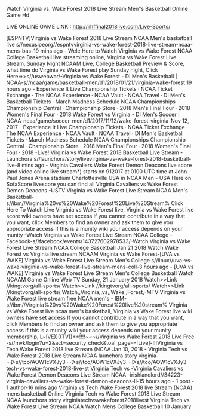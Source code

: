 Watch Virginia vs. Wake Forest 2018 Live Stream Men"s Basketball Online Game Hd

LIVE ONLINE GAME LINK:: http://iihffinal2018live.com/Live-Sports/

[ESPNTV]Virginia vs Wake Forest 2018 Live Stream NCAA Men's basketball live
s//nexusipeorg//espntvvirginia-vs-wake-forest-2018-live-stream-ncaa-mens-bas-19 mins ago - Wele Here to Watch Virginia vs Wake Forest NCAA College Basketball live streaming online, Virginia vs Wake Forest Live Stream, Sunday Night NCAAM Live, College Basketball Preview & Score, what time do Virginia vs Wake Forest play Sunday night, Click Here=>>s//uswebwar/-Virginia vs Wake Forest - DI Men's Basketball | NCAA-s//ncaa/game/basketball-men/d1/2018/01/21/virginia-wake-forest
19 hours ago - Experience It Live Championship Tickets · NCAA Ticket Exchange · The NCAA Experience · NCAA Vault · NCAA Travel · DI Men's Basketball Tickets · March Madness Schedule NCAA Championships Championship Central · Championship Store · 2018 Men's Final Four · 2018 Women's Final Four · 2018 
Wake Forest vs Virginia - DI Men's Soccer | NCAA-ncaa/game/soccer-men/d1/2017/11/12/wake-forest-virginia-Nov 12, 2017 - Experience It Live Championship Tickets · NCAA Ticket Exchange · The NCAA Experience · NCAA Vault · NCAA Travel · DI Men's Basketball Tickets · March Madness Schedule NCAA Championships Championship Central · Championship Store · 2018 Men's Final Four · 2018 Women's Final Four · 2018 -Live!!Virginia vs Wake Forest 2018 Basketball Live Stream - Launchora
s//launchora/story/livevirginia-vs-wake-forest-2018-basketball-live-8 mins ago - Virginia Cavaliers Wake Forest Demon Deacons live score (and video online live stream*) starts on 912017 at 0100 UTC time at John Paul Jones Arena stadium Charlottesville USA in NCAA Men - USA Here on SofaScore livescore you can find all Virginia Cavaliers vs Wake Forest Demon Deacons -USTV  Virginia vs Wake Forest Live Stream NCAA Men's Basketball-s//ibm//Virginia%20vs%20Wake%20Forest%20Live%20Stream%
Click Here To Watch Live Virginia vs Wake Forest live, Virginia vs Wake Forest live score wiki owners have set access If you cannot contribute in a way that you want, click Members to find an owner and ask them to give you appropriate access If this is a munity wiki your access depends on your munity -Watch Virginia vs Wake Forest Live Stream NCAA College  - Facebook-s//facebook/events/143727602978533/-Watch Virginia vs Wake Forest Live Stream NCAA College Basketball Jan 21 2018 Watch Wake Forest vs Virginia live stream NCAAM Virginia vs Wake Forest-[UVA vs WAKE] Virginia vs Wake Forest Live Stream Men's College 
s//linux//uva-vs-wake-virginia-vs-wake-forest-live-stream-mens-coll-3 hours ago - [UVA vs WAKE] Virginia vs Wake Forest Live Stream Men's College Basketball Watch NCAAM Game Online Web TV Sunday, 21 January 2018 Watch>>Link //kingtvorg/all-sports/ Watch>>Link //kingtvorg/all-sports/ Watch>>Link //kingtvorg/all-sports/ Watch,,Virginia,,vs,,Wake,,Forest,-MTV  Virginia vs Wake Forest live stream free NCAA men's  - IBM-s//ibm//Virginia%20vs%20Wake%20Forest%20live%20stream%
Virginia vs Wake Forest live ncaa men's basketball, Virginia vs Wake Forest live wiki owners have set access If you cannot contribute in a way that you want, click Members to find an owner and ask them to give you appropriate access If this is a munity wiki your access depends on your munity membership, 
L~IVE))((TV))**!!!!~~~//Virginia vs Wake Forest 2018 Live Free -s//mvk/login?u=2&act=security_check&toal_page=-[Live]-!!!Virginia vs Tech Wake Forest 2018 live Stream (NCAA  Jan 10, 2018 - Virginia Tech vs Wake Forest 2018 Live Stream NCAA  launchora  story virginia- ···▻s//tco/AOW1cVXJy3 ···▻s//tco/AOW1cVXJy3 ···▻s//tco/AOW1cVXJy3 tech-vs-wake-forest-2018-live-st Virginia Tech vs -Virginia Cavaliers vs Wake Forest Demon Deacons Live Stream NCAA -irishlandlord//34223-virginia-cavaliers-vs-wake-forest-demon-deacons-li-15 hours ago - 1 post - ‎1 author-16 mins ago Virginia vs Tech Wake Forest 2018 live Stream (NCAA) mens basketball Online Virginia Tech vs Wake Forest 2018 Live Stream NCAA  launchora  story virginiatechvswakeforest2018livest Virginia Tech vs Wake Forest Live Stream NCAA Watch Mens College Basketball 10 January 